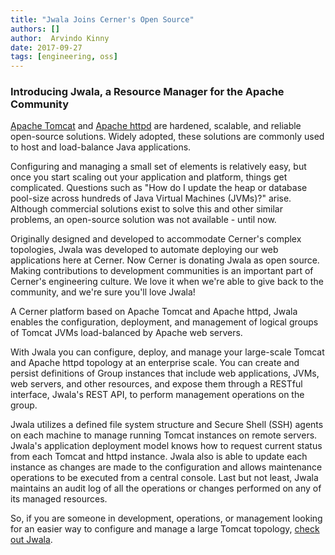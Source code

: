 ```yaml
---
title: "Jwala Joins Cerner's Open Source"
authors: []
author:  Arvindo Kinny
date: 2017-09-27
tags: [engineering, oss]
---
```


### Introducing Jwala, a Resource Manager for the Apache Community

[Apache Tomcat](http://tomcat.apache.org/) and [Apache httpd](https://httpd.apache.org/) are hardened, scalable, and reliable open-source solutions. Widely adopted, these solutions are commonly used to host and load-balance Java applications. 
 
Configuring and managing a small set of elements is relatively easy, but once you start scaling out your application and platform, things get complicated. Questions such as "How do I update the heap or database pool-size across hundreds of Java Virtual Machines (JVMs)?" arise. Although commercial solutions exist to solve this and other similar problems, an open-source solution was not available - until now. 
 
Originally designed and developed to accommodate Cerner's complex topologies, Jwala was developed to automate deploying our web applications here at Cerner. Now Cerner is donating Jwala as open source. Making contributions to development communities is an important part of Cerner's engineering culture. We love it when we're able to give back to the community, and we're sure you'll love Jwala!
 
A Cerner platform based on Apache Tomcat and Apache httpd, Jwala enables the configuration, deployment, and management of logical groups of Tomcat JVMs load-balanced by Apache web servers.  
 
With Jwala you can configure, deploy, and manage your large-scale Tomcat and Apache httpd topology at an enterprise scale. You can create and persist definitions of Group instances that include web applications, JVMs, web servers, and other resources, and expose them through a RESTful interface, Jwala's REST API, to perform management operations on the group.
 
Jwala utilizes a defined file system structure and Secure Shell (SSH) agents on each machine to manage running Tomcat instances on remote servers. Jwala's application deployment model knows how to request current status from each Tomcat and httpd instance. Jwala also is able to update each instance as changes are made to the configuration and allows maintenance operations to be executed from a central console. Last but not least, Jwala maintains an audit log of all the operations or changes performed on any of its managed resources.
 
So, if you are someone in development, operations, or management looking for an easier way to configure and manage a large Tomcat topology, [check out Jwala](https://github.com/cerner/jwala).
